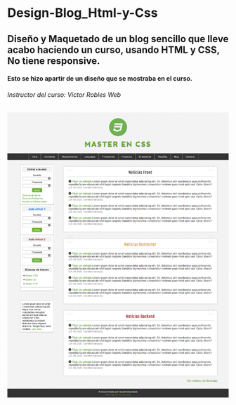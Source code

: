 # Design-Blog_Html-y-Css
## Diseño y Maquetado de un blog sencillo que lleve acabo haciendo un curso, usando HTML y CSS, No tiene responsive.
#### Esto se hizo apartir de un diseño que se mostraba en el curso.
###### Instructor del curso: Victor Robles Web
![Diseño de la web](https://github.com/D4vidhernandezn/Design-Blog_Html-y-Css/blob/master/img/Dise%C3%B1o%20para%20Maquetaci%C3%B3n.png)
